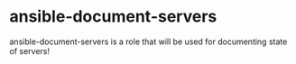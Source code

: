 # ansible-document-servers
ansible-document-servers is a role that will be used for documenting state of servers!
